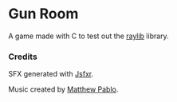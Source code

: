 # Gun Room

A game made with C to test out the [raylib](https://www.raylib.com/) library.

### Credits

SFX generated with [Jsfxr](https://sfxr.me/).

Music created by [Matthew Pablo](https://opengameart.org/content/shake-and-bake).
